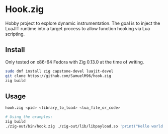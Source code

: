 # Hook.zig

Hobby project to explore dynamic instrumentation. The goal is to inject the LuaJIT runtime into a target process to allow function hooking via Lua scripting.

## Install

Only tested on x86-64 Fedora with Zig 0.13.0 at the time of writing.

```bash
sudo dnf install zig capstone-devel luajit-devel
git clone https://github.com/SamuelM96/hook.zig
zig build
```

## Usage

```bash
hook.zig <pid> <library_to_load> <lua_file_or_code>

# Using the examples:
zig build
./zig-out/bin/hook.zig ./zig-out/lib/libpayload.so 'print("Hello world!")'
```
